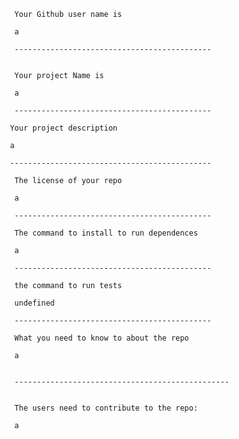 

      Your Github user name is  
      
      a 

      --------------------------------------------


      Your project Name is 
    
      a

      --------------------------------------------

     Your project description
     
     a

     ---------------------------------------------

      The license of your repo 
      
      a

      --------------------------------------------

      The command to install to run dependences 

      a
      
      --------------------------------------------

      the command to run tests 
      
      undefined

      --------------------------------------------

      What you need to know to about the repo 
      
      a


      ------------------------------------------------


      The users need to contribute to the repo: 
      
      a
    